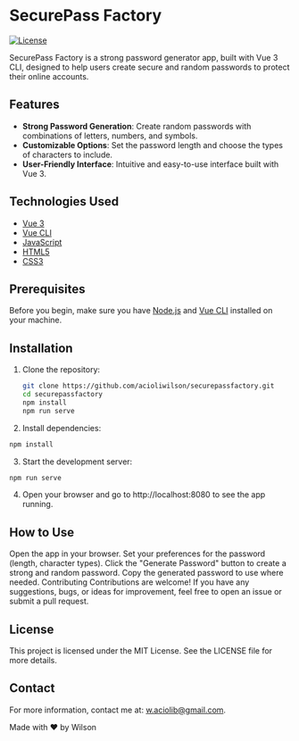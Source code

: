 # SecurePass Factory

[![License](https://img.shields.io/badge/license-MIT-blue.svg)](LICENSE)

SecurePass Factory is a strong password generator app, built with Vue 3 CLI, designed to help users create secure and random passwords to protect their online accounts.

## Features

- **Strong Password Generation**: Create random passwords with combinations of letters, numbers, and symbols.
- **Customizable Options**: Set the password length and choose the types of characters to include.
- **User-Friendly Interface**: Intuitive and easy-to-use interface built with Vue 3.

## Technologies Used

- [Vue 3](https://vuejs.org/)
- [Vue CLI](https://cli.vuejs.org/)
- [JavaScript](https://developer.mozilla.org/en-US/docs/Web/JavaScript)
- [HTML5](https://developer.mozilla.org/en-US/docs/Web/Guide/HTML/HTML5)
- [CSS3](https://developer.mozilla.org/en-US/docs/Web/CSS)

## Prerequisites

Before you begin, make sure you have [Node.js](https://nodejs.org/en/) and [Vue CLI](https://cli.vuejs.org/) installed on your machine.

## Installation

1. Clone the repository:
   ```bash
   git clone https://github.com/acioliwilson/securepassfactory.git
   cd securepassfactory
   npm install
   npm run serve
   ```

2. Install dependencies:
  ```bash
  npm install
  ```

3. Start the development server:
  ```bash
  npm run serve
  ```

4. Open your browser and go to http://localhost:8080 to see the app running.

## How to Use
Open the app in your browser.
Set your preferences for the password (length, character types).
Click the "Generate Password" button to create a strong and random password.
Copy the generated password to use where needed.
Contributing
Contributions are welcome! If you have any suggestions, bugs, or ideas for improvement, feel free to open an issue or submit a pull request.

## License
This project is licensed under the MIT License. See the LICENSE file for more details.

## Contact
For more information, contact me at: w.aciolib@gmail.com.

Made with ❤️ by Wilson
   
